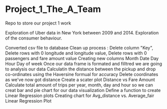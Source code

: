 # Project_1_The_A_Team
Repo to store our project 1 work 

Exploration of Uber data in New York between 2009 and 2014.
Exploration of the consumer behaviour.


Converted csv file to database
Clean up process : Delete column "Key", Delete rows  with 0 longitude and longitude value, Delete rows  with 0 passengers and fare amount value
Creating new columns Month Date Day Hour Day of week
Once our data frame is formated and filltred we are going to analysis our data
Calculatin the distance between the pickup and drop co-ordinates using the Haversine formual for accuracy
Delete coordinates as we've now got distance
Create a scater plot Distance vs Fare Amount
Calculate total amount of trips per year, month, day and hour so we can creat bar and pie chart for our data visualization 
Define a function to create Linear Regression plots
Creating chart for Avg_distance vs. Average_fair Linear Regression Plot